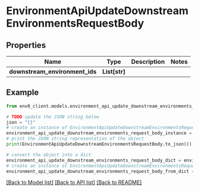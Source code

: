 # EnvironmentApiUpdateDownstreamEnvironmentsRequestBody


## Properties

Name | Type | Description | Notes
------------ | ------------- | ------------- | -------------
**downstream_environment_ids** | **List[str]** |  | 

## Example

```python
from env0_client.models.environment_api_update_downstream_environments_request_body import EnvironmentApiUpdateDownstreamEnvironmentsRequestBody

# TODO update the JSON string below
json = "{}"
# create an instance of EnvironmentApiUpdateDownstreamEnvironmentsRequestBody from a JSON string
environment_api_update_downstream_environments_request_body_instance = EnvironmentApiUpdateDownstreamEnvironmentsRequestBody.from_json(json)
# print the JSON string representation of the object
print(EnvironmentApiUpdateDownstreamEnvironmentsRequestBody.to_json())

# convert the object into a dict
environment_api_update_downstream_environments_request_body_dict = environment_api_update_downstream_environments_request_body_instance.to_dict()
# create an instance of EnvironmentApiUpdateDownstreamEnvironmentsRequestBody from a dict
environment_api_update_downstream_environments_request_body_from_dict = EnvironmentApiUpdateDownstreamEnvironmentsRequestBody.from_dict(environment_api_update_downstream_environments_request_body_dict)
```
[[Back to Model list]](../README.md#documentation-for-models) [[Back to API list]](../README.md#documentation-for-api-endpoints) [[Back to README]](../README.md)


